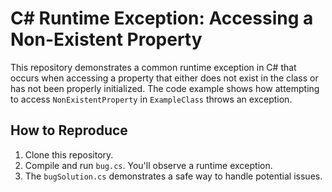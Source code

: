 # C# Runtime Exception: Accessing a Non-Existent Property

This repository demonstrates a common runtime exception in C# that occurs when accessing a property that either does not exist in the class or has not been properly initialized.  The code example shows how attempting to access `NonExistentProperty` in `ExampleClass` throws an exception.

## How to Reproduce

1. Clone this repository.
2. Compile and run `bug.cs`.  You'll observe a runtime exception.
3. The `bugSolution.cs` demonstrates a safe way to handle potential issues.